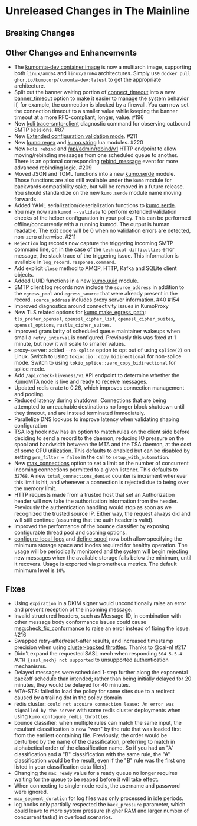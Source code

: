 # Unreleased Changes in The Mainline

## Breaking Changes

## Other Changes and Enhancements

* The [kumomta-dev container
  image](https://github.com/KumoCorp/kumomta/pkgs/container/kumomta-dev) is now
  a multiarch image, supporting both `linux/amd64` and `linux/arm64`
  architectures.  Simply use `docker pull ghcr.io/kumocorp/kumomta-dev:latest`
  to get the appropriate architecture.
* Split out the banner waiting portion of
  [connect_timeout](../reference/kumo/make_egress_path/connect_timeout.md) into
  a new [banner_timeout](../reference/kumo/make_egress_path/banner_timeout.md)
  option to make it easier to manage the system behavior if, for example, the
  connection is blocked by a firewall. You can now set the connection timeout
  to a smaller value while keeping the banner timeout at a more RFC-compliant,
  longer, value. #196
* New [kcli trace-smtp-client](../reference/kcli/trace-smtp-client.md)
  diagnostic command for observing outbound SMTP sessions. #87
* New [Extended configuration validation mode](../userguide/configuration/policy_helpers.md#validating-your-configuration). #211
* New [kumo.regex](../reference/regex/index.md) and
  [kumo.string](../reference/string/index.md) lua modules. #220
* New `kcli rebind` and
  [/api/admin/rebind/v1](../reference/rapidoc.md#post-/api/admin/rebind/v1) HTTP
  endpoint to allow moving/rebinding messages from one scheduled queue to
  another. There is an optional corresponding
  [rebind_message](../reference/events/rebind_message.md) event for more
  advanced rebinding logic. #209
* Moved JSON and TOML functions into a new
  [kumo.serde](../reference/kumo.serde/index.md) module. Those functions are
  also still available under the `kumo` module for backwards compatibility
  sake, but will be removed in a future release. You should standardize on the
  new `kumo.serde` module name moving forwards.
* Added YAML serialization/deserialization functions to
  [kumo.serde](../reference/kumo.serde/index.md).
* You may now run `kumod --validate` to perform extended validation checks
  of the helper configuration in your policy. This can be performed offline/concurrently
  with a running kumod. The output is human readable. The exit code will
  be 0 when no validation errors are detected, non-zero otherwise. #211
* `Rejection` log records now capture the triggering incoming SMTP command
  line, or, in the case of the `technical difficulties` error message,
  the stack trace of the triggering issue.  This information is available
  in `log_record.response.command`.
* Add explicit `close` method to AMQP, HTTP, Kafka and SQLite client objects.
* Added UUID functions in a new [kumo.uuid](../reference/kumo.uuid/index.md)
  module.
* SMTP client log records now include the `source_address` in addition to
  the `egress_pool` and `egress_source` that were already present in the
  record. `source_address` includes proxy server information. #40 #154
* Improved diagnostics around connectivity issues in KumoProxy
* New TLS related options for
  [kumo.make_egress_path](../reference/kumo/make_egress_path/index.md):
  `tls_prefer_openssl`, `openssl_cipher_list`, `openssl_cipher_suites`,
  `openssl_options`, `rustls_cipher_suites`.
* Improved granularity of scheduled queue maintainer wakeups when small
  a `retry_interval` is configured. Previously this was fixed at 1 minute,
  but now it will scale to smaller values.
* proxy-server: added `--no-splice` option to opt out of using `splice(2)`
  on Linux. Switch to using `tokio::io::copy_bidirectional` for non-splice mode.
  Switch to using `tokio_splice::zero_copy_bidirectional` for splice mode.
* Add `/api/check-liveness/v1` API endpoint to determine whether the KumoMTA 
  node is live and ready to receive messages.
* Updated redis crate to 0.26, which improves connection management and pooling.
* Reduced latency during shutdown. Connections that are being attempted to
  unreachable destinations no longer block shutdown until they timeout, and
  are instead terminated immediately.
* Parallelize DNS lookups to improve latency when validating shaping configuration
* TSA log hook now has an option to match rules on the client side before
  deciding to send a record to the daemon, reducing IO pressure on the spool
  and bandwidth between the MTA and the TSA daemon, at the cost of some CPU
  utilization. This defaults to enabled but can be disabled by setting
  `pre_filter = false` in the call to `setup_with_automation`.
* New
  [max_connections](../reference/kumo/start_esmtp_listener/max_connections.md)
  option to set a limit on the number of concurrent incoming connections
  permitted to a given listener. This defaults to `32768`. A new
  `total_connections_denied` counter is increment whenever this limit is hit,
  and whenever a connection is rejected due to being over the memory limit.
* HTTP requests made from a trusted host that set an Authorization header will
  now take the authorization information from the header. Previously the
  authentication handling would stop as soon as we recognized the trusted
  source IP. Either way, the request always did and will still continue
  (assuming that the auth header is valid).
* Improved the performance of the bounce classifier by exposing configurable
  thread pool and caching options.
* [configure_local_logs](../reference/kumo/configure_local_logs/index.md) and
  [define_spool](../reference/kumo/define_spool.md) now both allow specifying
  the minimum storage space and inodes required for healthy operation. The
  usage will be periodically monitored and the system will begin rejecting new
  messages when the available storage falls below the minimum, until it
  recovers. Usage is exported via prometheus metrics. The default minimum level
  is `10%`.

## Fixes

* Using `expiration` in a DKIM signer would unconditionally raise an error and
  prevent reception of the incoming message.
* Invalid structured headers, such as Message-ID, in combination with other message
  body conformance issues could cause
  [msg:check_fix_conformance](../reference/message/check_fix_conformance.md) to
  raise an error instead of fixing the issue. #216
* Swapped retry-after/reset-after results, and increased timestamp precision
  when using [cluster-backed
  throttles](../reference/kumo/configure_redis_throttles.md). Thanks to @cai-n!
  #217
* Didn't expand the requested SASL mech when responding `504 5.5.4 AUTH {sasl_mech}
  not supported` to unsupported authentication mechanisms.
* Delayed messages were scheduled 1-step further along the exponental backoff schedule
  than intended; rather than being initially delayed for 20 minutes, they would be
  delayed for 40 minutes.
* MTA-STS: failed to load the policy for some sites due to a redirect caused
  by a trailing dot in the policy domain
* redis cluster: `could not acquire connection lease: An error was signalled by
  the server` with some redis cluster deployments when using `kumo.configure_redis_throttles`.
* bounce classifier: when multiple rules can match the same input, the
  resultant classification is now "won" by the rule that was loaded first from
  the earliest containing file. Previously, the order would be perturbed by the
  name of the classification, preferring to match in alphabetical order of the
  classification name. So if you had an "A" classification and a "B"
  classification with the same rule, the "A" classification would be the
  result, even if the "B" rule was the first one listed in your classification
  data file(s).
* Changing the `max_ready` value for a ready queue no longer requires waiting for
  the queue to be reaped before it will take effect.
* When connecting to single-node redis, the username and password were ignored.
* `max_segment_duration` for log files was only processed in idle periods.
* log hooks only partially respected the `back_pressure` parameter, which could
  leave to more system pressure (higher RAM and larger number of concurrent
  tasks) in overload scenarios.
